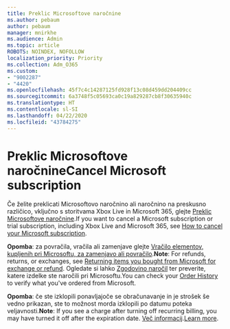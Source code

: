 ```yaml
---
title: Preklic Microsoftove naročnine
ms.author: pebaum
author: pebaum
manager: mnirkhe
ms.audience: Admin
ms.topic: article
ROBOTS: NOINDEX, NOFOLLOW
localization_priority: Priority
ms.collection: Adm_O365
ms.custom:
- "9002287"
- "4420"
ms.openlocfilehash: 45f7c4c14287125fd928f13c08d459dd204409cc
ms.sourcegitcommit: 6a3748f5c05693ca0c19a829287cb8f30635940c
ms.translationtype: HT
ms.contentlocale: sl-SI
ms.lasthandoff: 04/22/2020
ms.locfileid: "43784275"
---
```

# <a name="cancel-microsoft-subscription"></a><span data-ttu-id="874fb-102">Preklic Microsoftove naročnine</span><span class="sxs-lookup"><span data-stu-id="874fb-102">Cancel Microsoft subscription</span></span>

<span data-ttu-id="874fb-103">Če želite preklicati Microsoftovo naročnino ali naročnino na preskusno različico, vključno s storitvama Xbox Live in Microsoft 365, glejte [Preklic Microsoftove naročnine](https://support.microsoft.com/help/4027815).</span><span class="sxs-lookup"><span data-stu-id="874fb-103">If you want to cancel a Microsoft subscription or trial subscription, including Xbox Live and Microsoft 365, see [How to cancel your Microsoft subscription](https://support.microsoft.com/help/4027815).</span></span>

<span data-ttu-id="874fb-104">**Opomba**: za povračila, vračila ali zamenjave glejte [Vračilo elementov, kupljenih pri Microsoftu, za zamenjavo ali povračilo](https://support.microsoft.com/help/10558).</span><span class="sxs-lookup"><span data-stu-id="874fb-104">**Note**: For refunds, returns, or exchanges, see [Returning items you bought from Microsoft for exchange or refund](https://support.microsoft.com/help/10558).</span></span> <span data-ttu-id="874fb-105">Ogledate si lahko [Zgodovino naročil](https://account.microsoft.com/billing/orders/) ter preverite, katere izdelke ste naročili pri Microsoftu.</span><span class="sxs-lookup"><span data-stu-id="874fb-105">You can check your [Order History](https://account.microsoft.com/billing/orders/) to verify what you've ordered from Microsoft.</span></span> 

<span data-ttu-id="874fb-106">**Opomba**: če ste izklopili ponavljajoče se obračunavanje in je strošek še vedno prikazan, ste to možnost morda izklopili po datumu poteka veljavnosti.</span><span class="sxs-lookup"><span data-stu-id="874fb-106">**Note**: If you see a charge after turning off recurring billing, you may have turned it off after the expiration date.</span></span> <span data-ttu-id="874fb-107">[Več informacij](https://support.microsoft.com/help/10640).</span><span class="sxs-lookup"><span data-stu-id="874fb-107">[Learn more](https://support.microsoft.com/help/10640).</span></span> 
